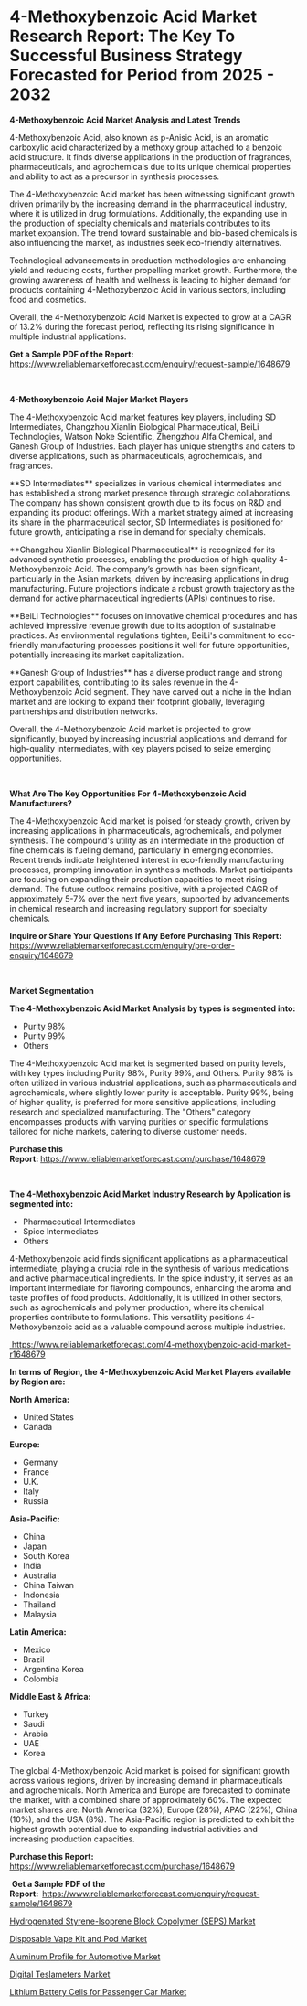 <p><h1>4-Methoxybenzoic Acid Market Research Report: The Key To Successful Business Strategy Forecasted for Period from 2025 - 2032</h1></p><p><strong>4-Methoxybenzoic Acid Market Analysis and Latest Trends</strong></p>
<p><p>4-Methoxybenzoic Acid, also known as p-Anisic Acid, is an aromatic carboxylic acid characterized by a methoxy group attached to a benzoic acid structure. It finds diverse applications in the production of fragrances, pharmaceuticals, and agrochemicals due to its unique chemical properties and ability to act as a precursor in synthesis processes.</p><p>The 4-Methoxybenzoic Acid market has been witnessing significant growth driven primarily by the increasing demand in the pharmaceutical industry, where it is utilized in drug formulations. Additionally, the expanding use in the production of specialty chemicals and materials contributes to its market expansion. The trend toward sustainable and bio-based chemicals is also influencing the market, as industries seek eco-friendly alternatives.</p><p>Technological advancements in production methodologies are enhancing yield and reducing costs, further propelling market growth. Furthermore, the growing awareness of health and wellness is leading to higher demand for products containing 4-Methoxybenzoic Acid in various sectors, including food and cosmetics.</p><p>Overall, the 4-Methoxybenzoic Acid Market is expected to grow at a CAGR of 13.2% during the forecast period, reflecting its rising significance in multiple industrial applications.</p></p>
<p><strong>Get a Sample PDF of the Report:&nbsp;</strong> <a href="https://www.reliablemarketforecast.com/enquiry/request-sample/1648679?utm_campaign=1102&utm_medium=2&utm_source=Github&utm_content=ia&utm_term=26032025&utm_id=4-methoxybenzoic-acid">https://www.reliablemarketforecast.com/enquiry/request-sample/1648679</a></p>
<p>&nbsp;</p>
<p><strong>4-Methoxybenzoic Acid Major Market Players</strong></p>
<p><p>The 4-Methoxybenzoic Acid market features key players, including SD Intermediates, Changzhou Xianlin Biological Pharmaceutical, BeiLi Technologies, Watson Noke Scientific, Zhengzhou Alfa Chemical, and Ganesh Group of Industries. Each player has unique strengths and caters to diverse applications, such as pharmaceuticals, agrochemicals, and fragrances.</p><p>**SD Intermediates** specializes in various chemical intermediates and has established a strong market presence through strategic collaborations. The company has shown consistent growth due to its focus on R&D and expanding its product offerings. With a market strategy aimed at increasing its share in the pharmaceutical sector, SD Intermediates is positioned for future growth, anticipating a rise in demand for specialty chemicals.</p><p>**Changzhou Xianlin Biological Pharmaceutical** is recognized for its advanced synthetic processes, enabling the production of high-quality 4-Methoxybenzoic Acid. The company’s growth has been significant, particularly in the Asian markets, driven by increasing applications in drug manufacturing. Future projections indicate a robust growth trajectory as the demand for active pharmaceutical ingredients (APIs) continues to rise.</p><p>**BeiLi Technologies** focuses on innovative chemical procedures and has achieved impressive revenue growth due to its adoption of sustainable practices. As environmental regulations tighten, BeiLi's commitment to eco-friendly manufacturing processes positions it well for future opportunities, potentially increasing its market capitalization.</p><p>**Ganesh Group of Industries** has a diverse product range and strong export capabilities, contributing to its sales revenue in the 4-Methoxybenzoic Acid segment. They have carved out a niche in the Indian market and are looking to expand their footprint globally, leveraging partnerships and distribution networks.</p><p>Overall, the 4-Methoxybenzoic Acid market is projected to grow significantly, buoyed by increasing industrial applications and demand for high-quality intermediates, with key players poised to seize emerging opportunities.</p></p>
<p>&nbsp;</p>
<p><strong>What Are The Key Opportunities For 4-Methoxybenzoic Acid Manufacturers?</strong></p>
<p><p>The 4-Methoxybenzoic Acid market is poised for steady growth, driven by increasing applications in pharmaceuticals, agrochemicals, and polymer synthesis. The compound's utility as an intermediate in the production of fine chemicals is fueling demand, particularly in emerging economies. Recent trends indicate heightened interest in eco-friendly manufacturing processes, prompting innovation in synthesis methods. Market participants are focusing on expanding their production capacities to meet rising demand. The future outlook remains positive, with a projected CAGR of approximately 5-7% over the next five years, supported by advancements in chemical research and increasing regulatory support for specialty chemicals.</p></p>
<p><strong>Inquire or Share Your Questions If Any Before Purchasing This Report:</strong> <a href="https://www.reliablemarketforecast.com/enquiry/pre-order-enquiry/1648679?utm_campaign=1102&utm_medium=2&utm_source=Github&utm_content=ia&utm_term=26032025&utm_id=4-methoxybenzoic-acid">https://www.reliablemarketforecast.com/enquiry/pre-order-enquiry/1648679</a></p>
<p>&nbsp;</p>
<p><strong>Market Segmentation</strong></p>
<p><strong>The 4-Methoxybenzoic Acid Market Analysis by types is segmented into:</strong></p>
<p><ul><li>Purity 98%</li><li>Purity 99%</li><li>Others</li></ul></p>
<p><p>The 4-Methoxybenzoic Acid market is segmented based on purity levels, with key types including Purity 98%, Purity 99%, and Others. Purity 98% is often utilized in various industrial applications, such as pharmaceuticals and agrochemicals, where slightly lower purity is acceptable. Purity 99%, being of higher quality, is preferred for more sensitive applications, including research and specialized manufacturing. The "Others" category encompasses products with varying purities or specific formulations tailored for niche markets, catering to diverse customer needs.</p></p>
<p><strong>Purchase this Report:&nbsp;</strong><a href="https://www.reliablemarketforecast.com/purchase/1648679?utm_campaign=1102&utm_medium=2&utm_source=Github&utm_content=ia&utm_term=26032025&utm_id=4-methoxybenzoic-acid">https://www.reliablemarketforecast.com/purchase/1648679</a></p>
<p>&nbsp;</p>
<p><strong>The 4-Methoxybenzoic Acid Market Industry Research by Application is segmented into:</strong></p>
<p><ul><li>Pharmaceutical Intermediates</li><li>Spice Intermediates</li><li>Others</li></ul></p>
<p><p>4-Methoxybenzoic acid finds significant applications as a pharmaceutical intermediate, playing a crucial role in the synthesis of various medications and active pharmaceutical ingredients. In the spice industry, it serves as an important intermediate for flavoring compounds, enhancing the aroma and taste profiles of food products. Additionally, it is utilized in other sectors, such as agrochemicals and polymer production, where its chemical properties contribute to formulations. This versatility positions 4-Methoxybenzoic acid as a valuable compound across multiple industries.</p></p>
<p><a href="https://www.reliablemarketforecast.com/4-methoxybenzoic-acid-market-r1648679?utm_campaign=1102&utm_medium=2&utm_source=Github&utm_content=ia&utm_term=26032025&utm_id=4-methoxybenzoic-acid">&nbsp;https://www.reliablemarketforecast.com/4-methoxybenzoic-acid-market-r1648679</a></p>
<p><strong>In terms of Region, the 4-Methoxybenzoic Acid Market Players available by Region are:</strong></p>
<p>
    <p> <strong> North America: </strong>
        <ul>
            <li>United States</li>
            <li>Canada</li>
        </ul>
        </p> 
    <p> <strong> Europe: </strong>
        <ul>
            <li>Germany</li>
            <li>France</li>
            <li>U.K.</li>
            <li>Italy</li>
            <li>Russia</li>
        </ul>
        </p> 
    <p> <strong> Asia-Pacific: </strong>
        <ul>
            <li>China</li>
            <li>Japan</li>
            <li>South Korea</li>
            <li>India</li>
            <li>Australia</li>
            <li>China Taiwan</li>
            <li>Indonesia</li>
            <li>Thailand</li>
            <li>Malaysia</li>
        </ul>
        </p> 
    <p> <strong> Latin America: </strong>
        <ul>
            <li>Mexico</li>
            <li>Brazil</li>
            <li>Argentina Korea</li>
            <li>Colombia</li>
        </ul>
        </p> 
    <p> <strong> Middle East & Africa: </strong>
        <ul>
            <li>Turkey</li>
            <li>Saudi</li>
            <li>Arabia</li>
            <li>UAE</li>
            <li>Korea</li>
        </ul>
    </p>
    </p>
<p><p>The global 4-Methoxybenzoic Acid market is poised for significant growth across various regions, driven by increasing demand in pharmaceuticals and agrochemicals. North America and Europe are forecasted to dominate the market, with a combined share of approximately 60%. The expected market shares are: North America (32%), Europe (28%), APAC (22%), China (10%), and the USA (8%). The Asia-Pacific region is predicted to exhibit the highest growth potential due to expanding industrial activities and increasing production capacities.</p></p>
<p><strong>Purchase this Report: </strong><a href="https://www.reliablemarketforecast.com/purchase/1648679?utm_campaign=1102&utm_medium=2&utm_source=Github&utm_content=ia&utm_term=26032025&utm_id=4-methoxybenzoic-acid">https://www.reliablemarketforecast.com/purchase/1648679</a></p>
<p>&nbsp;<strong>Get a Sample PDF of the Report:&nbsp;&nbsp;</strong><a href="https://www.reliablemarketforecast.com/enquiry/request-sample/1648679?utm_campaign=1102&utm_medium=2&utm_source=Github&utm_content=ia&utm_term=26032025&utm_id=4-methoxybenzoic-acid">https://www.reliablemarketforecast.com/enquiry/request-sample/1648679</a></p>
<p><strong></strong></p>
<p><p><a href="https://github.com/waackheidtn5/Market-Research-Report-List-1/blob/main/hydrogenated-styrene-isoprene-block-copolymer-seps-market.md?utm_campaign=1102&utm_medium=2&utm_source=Github&utm_content=ia&utm_term=26032025&utm_id=4-methoxybenzoic-acid">Hydrogenated Styrene-Isoprene Block Copolymer (SEPS) Market</a></p><p><a href="https://github.com/lazregaartun/Market-Research-Report-List-1/blob/main/disposable-vape-kit-and-pod-market.md?utm_campaign=1102&utm_medium=2&utm_source=Github&utm_content=ia&utm_term=26032025&utm_id=4-methoxybenzoic-acid">Disposable Vape Kit and Pod Market</a></p><p><a href="https://github.com/laroybarrize/Market-Research-Report-List-1/blob/main/aluminum-profile-for-automotive-market.md?utm_campaign=1102&utm_medium=2&utm_source=Github&utm_content=ia&utm_term=26032025&utm_id=4-methoxybenzoic-acid">Aluminum Profile for Automotive Market</a></p><p><a href="https://github.com/melascalbirp/Market-Research-Report-List-1/blob/main/digital-teslameters-market.md?utm_campaign=1102&utm_medium=2&utm_source=Github&utm_content=ia&utm_term=26032025&utm_id=4-methoxybenzoic-acid">Digital Teslameters Market</a></p><p><a href="https://github.com/jolashta/Market-Research-Report-List-1/blob/main/lithium-battery-cells-for-passenger-car-market.md?utm_campaign=1102&utm_medium=2&utm_source=Github&utm_content=ia&utm_term=26032025&utm_id=4-methoxybenzoic-acid">Lithium Battery Cells for Passenger Car Market</a></p></p>